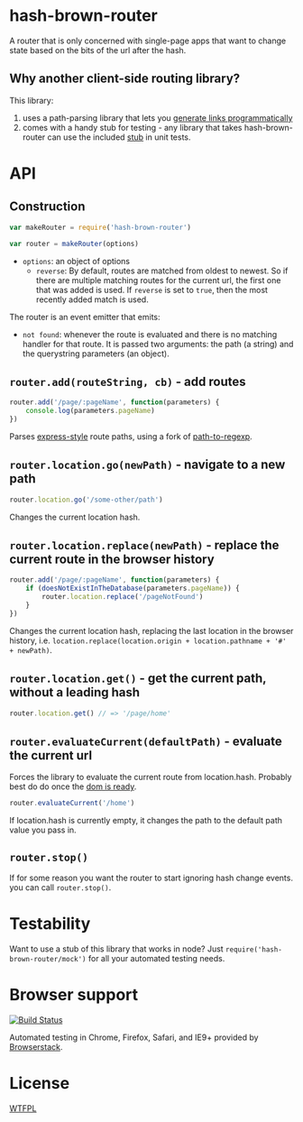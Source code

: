 # hash-brown-router

A router that is only concerned with single-page apps that want to change state based on the bits of the url after the hash.

## Why another client-side routing library?

This library:

1. uses a path-parsing library that lets you [generate links programmatically](https://github.com/tehshrike/page-path-builder#usage)
2. comes with a handy stub for testing - any library that takes hash-brown-router can use the included [stub](#testability) in unit tests.

# API

## Construction

```js
var makeRouter = require('hash-brown-router')

var router = makeRouter(options)
```

- `options`: an object of options
	- `reverse`: By default, routes are matched from oldest to newest. So if there are multiple matching routes for the current url, the first one that was added is used.  If `reverse` is set to `true`, then the most recently added match is used.

The router is an event emitter that emits:

- `not found`: whenever the route is evaluated and there is no matching handler for that route.  It is passed two arguments: the path (a string) and the querystring parameters (an object).

## `router.add(routeString, cb)` - add routes

```js
router.add('/page/:pageName', function(parameters) {
	console.log(parameters.pageName)
})
```

Parses [express-style](https://forbeslindesay.github.io/express-route-tester/) route paths, using a fork of [path-to-regexp](https://github.com/pillarjs/path-to-regexp).

## `router.location.go(newPath)` - navigate to a new path

```js
router.location.go('/some-other/path')
```

Changes the current location hash.

## `router.location.replace(newPath)` - replace the current route in the browser history

```js
router.add('/page/:pageName', function(parameters) {
	if (doesNotExistInTheDatabase(parameters.pageName)) {
		router.location.replace('/pageNotFound')
	}
})
```

Changes the current location hash, replacing the last location in the browser history, i.e. `location.replace(location.origin + location.pathname + '#' + newPath)`.

## `router.location.get()` - get the current path, without a leading hash

```js
router.location.get() // => '/page/home'
```

## `router.evaluateCurrent(defaultPath)` - evaluate the current url

Forces the library to evaluate the current route from location.hash.  Probably best do do once the [dom is ready](https://www.npmjs.org/package/domready).

```js
router.evaluateCurrent('/home')
```

If location.hash is currently empty, it changes the path to the default path value you pass in.

## `router.stop()`

If for some reason you want the router to start ignoring hash change events. you can call `router.stop()`.

# Testability

Want to use a stub of this library that works in node?  Just `require('hash-brown-router/mock')` for all your automated testing needs.

# Browser support

[![Build Status](https://travis-ci.org/TehShrike/hash-brown-router.svg)](https://travis-ci.org/TehShrike/hash-brown-router)

Automated testing in Chrome, Firefox, Safari, and IE9+ provided by [Browserstack](https://www.browserstack.com/).

# License

[WTFPL](http://wtfpl2.com)
